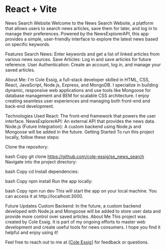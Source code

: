 # React + Vite

News Search Website
Welcome to the News Search Website, a platform that allows users to search news articles, save them for later, and log in to manage their preferences. Powered by the NewsExplorerAPI, this app provides a simple, user-friendly interface to explore the latest news based on specific keywords.

Features
Search News: Enter keywords and get a list of linked articles from various news sources.
Save Articles: Log in and save articles for future reference.
User Authentication: Create an account, log in, and manage your saved articles.

About Me:  I'm Cole Essig, a full-stack developer skilled in HTML, CSS, React, JavaScript, Node.js, Express, and MongoDB. I specialize in building dynamic, responsive web applications and use tools like Mongoose for database management and BEM for scalable CSS architecture. I enjoy creating seamless user experiences and managing both front-end and back-end development.

Technologies Used
React: The front-end framework that powers the user interface.
NewsExplorerAPI: An external API that provides the news data.
Node.js (Future Integration): A custom backend using Node.js and Mongoose will be added in the future.
Getting Started
To run this project locally, follow these steps:

Clone the repository:

bash
Copy
git clone <https://github.com/cole-essig/se_news_search>
Navigate into the project directory:

bash
Copy
cd <project-directory>
Install dependencies:

bash
Copy
npm install
Run the app locally:

bash
Copy
npm run dev
This will start the app on your local machine. You can access it at http://localhost:3000.

Future Updates
Custom Backend: In the future, a custom backend developed with Node.js and Mongoose will be added to store user data and provide more control over saved articles.
About Me
This project was created by Cole Essig. It is part of my ongoing efforts to master web development and create useful tools for news consumers. I hope you find it helpful and enjoy using it!

Feel free to reach out to me at [[Cole Essig](https://www.linkedin.com/in/colepessig/)] for feedback or questions.
